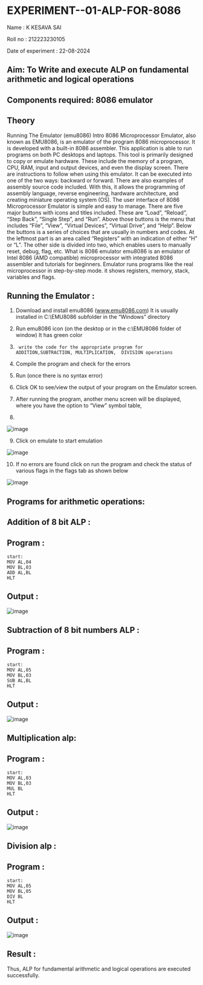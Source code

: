 # EXPERIMENT--01-ALP-FOR-8086
Name : K KESAVA SAI

Roll no : 212223230105

Date of experiment : 22-08-2024





## Aim: To Write and execute ALP on fundamental arithmetic and logical operations
## Components required: 8086  emulator 
## Theory 
Running The Emulator (emu8086) Intro 8086 Microprocessor Emulator, also known as EMU8086, is an emulator of the program 8086 microprocessor. It is developed with a built-in 8086 assembler. This application is able to run programs on both PC desktops and laptops. This tool is primarily designed to copy or emulate hardware. These include the memory of a program, CPU, RAM, input and output devices, and even the display screen. There are instructions to follow when using this emulator. It can be executed into one of the two ways: backward or forward. There are also examples of assembly source code included. With this, it allows the programming of assembly language, reverse engineering, hardware architecture, and creating miniature operating system (OS). The user interface of 8086 Microprocessor Emulator is simple and easy to manage. There are five major buttons with icons and titles included. These are “Load”, “Reload”, “Step Back”, “Single Step”, and “Run”. Above those buttons is the menu that includes “File”, “View”, “Virtual Devices”, “Virtual Drive”, and “Help”. Below the buttons is a series of choices that are usually in numbers and codes. At the leftmost part is an area called “Registers” with an indication of either “H” or “L”. The other side is divided into two, which enables users to manually reset, debug, flag, etc. What is 8086 emulator emu8086 is an emulator of Intel 8086 (AMD compatible) microprocessor with integrated 8086 assembler and tutorials for beginners. Emulator runs programs like the real microprocessor in step-by-step mode. it shows registers, memory, stack, variables and flags.


 ## Running the Emulator :
1.	Download and install emu8086 (www.emu8086.com) It is usually installed in C:\EMU8086 subfolder in the “Windows” directory
2.	  Run  emu8086 icon (on the desktop or in the c:\EMU8086 folder of window) It has green color 
 
 
3.		write the code for the appropriate program for ADDITION,SUBTRACTION, MULTIPLICATION,  DIVISION operations 

4.	 Compile the program and check for the errors 
5.	Run (once there is no syntax error) 

6.	Click OK to see/view the output of your program on the Emulator screen. 


7.	After running the program, another menu screen will be displayed, where you have the option to “View” symbol table,
8.	 


![image](https://user-images.githubusercontent.com/36288975/189273263-d65baae9-4b8f-4723-afb3-c0ffa4052b04.png)











9.	Click on emulate to start emulation 








![image](https://user-images.githubusercontent.com/36288975/189273273-9bb36ec1-e2e8-4892-8d35-37707332bfdc.png)








10.	If no errors are found click on run the program and check the status of various flags in the flags tab as shown below 






![image](https://user-images.githubusercontent.com/36288975/189273277-113a2a33-4a40-4ff8-95a5-ecd3a1f504fe.png)







## Programs for arithmetic  operations:

## Addition  of 8 bit ALP :
## Program :
```
start:
MOV AL,04
MOV BL,03
ADD AL,BL
HLT
```

## Output : 
 ![image](https://github.com/user-attachments/assets/2127443f-321d-4c46-9687-84cd0bec7701)

## Subtraction   of 8 bit numbers  ALP :
## Program :
```
start:
MOV AL,05
MOV BL,03
SUB AL,BL
HLT
```
## Output :
![image](https://github.com/user-attachments/assets/cb562ee0-695b-4c64-8b37-4d327b1c5de0)

## Multiplication alp:
## Program :
```
start:
MOV AL,03
MOV BL,03
MUL BL
HLT
```
 ## Output : 
![image](https://github.com/user-attachments/assets/bb031697-22cf-4953-8fa2-61dec1c624db)


## Division alp :
## Program :
```
start:
MOV AL,05
MOV BL,05
DIV BL
HLT
```
## Output : 
![image](https://github.com/user-attachments/assets/1c699d91-7352-4d71-97a4-5962bc2511c5)


## Result :
 Thus, ALP for fundamental arithmetic and logical operations are executed successfully.








